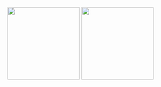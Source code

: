 <!---
- 👋 Hi, I’m @Ghost04718
- 👀 I’m interested in ...
- 🌱 I’m currently learning ...
- 💞️ I’m looking to collaborate on ...
- 📫 How to reach me ...
- 😄 Pronouns: ...
- ⚡ Fun fact: ...
--->

<!---
Ghost04718/Ghost04718 is a ✨ special ✨ repository because its `README.md` (this file) appears on your GitHub profile.
You can click the Preview link to take a look at your changes.
--->

<div align="center">
<span>  </span>
<img height="170px" src="https://github-readme-stats.vercel.app/api?username=Ghost04718" /><span>  </span><img height="170px" src="https://github-readme-stats.vercel.app/api/top-langs/?username=Ghost04718&layout=compact&langs_count=3" />
<span>  </span>
</div>
